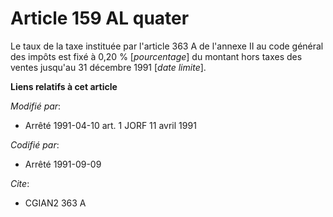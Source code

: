 # Article 159 AL quater

Le taux de la taxe instituée par l'article 363 A de l'annexe II au code général des impôts est fixé à 0,20 % [*pourcentage*]
du montant hors taxes des ventes jusqu'au 31 décembre 1991 [*date limite*].

**Liens relatifs à cet article**

_Modifié par_:

  - Arrêté 1991-04-10 art. 1 JORF 11 avril 1991

_Codifié par_:

  - Arrêté 1991-09-09

_Cite_:

  - CGIAN2 363 A
